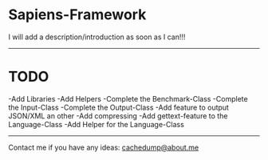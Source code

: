 Sapiens-Framework
=================

I will add a description/introduction as soon as I can!!!

------------------------------------------------------------

TODO
=====

-Add Libraries
-Add Helpers
-Complete the Benchmark-Class
-Complete the Input-Class
-Complete the Output-Class
	-Add feature to output JSON/XML an other
	-Add compressing
-Add gettext-feature to the Language-Class
-Add Helper for the Language-Class

-------------------------------------------------------------

Contact me if you have any ideas: cachedump@about.me
